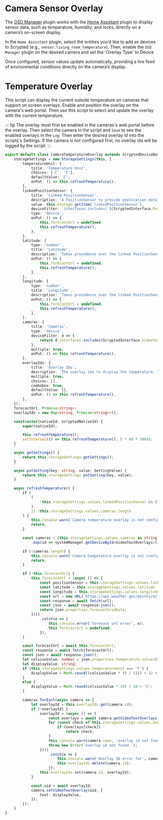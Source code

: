 # Camera Sensor Overlay

The [OSD Manager](https://github.com/apocaliss92/scrypted-osd-manager) plugin works with the [Home Assistant](https://github.com/scryptedapp/homeassistant) plugin to display sensor data, such as temperature, humidity, and locks, directly on a camera’s on-screen display.

In the `Home Assistant` plugin, select the entities you’d like to add as devices to Scrypted  (e.g., `sensor.living_room_temperature`). Then, enable the `OSD Manager` plugin on the desired camera and set the 'Overlay Type' to Device

Once configured, sensor values update automatically, providing a live feed of environmental conditions directly on the camera’s display.

# Temperature Overlay

This script can display the current outside temperature on cameras that support on screen overlays. Enable and position the overlay on the camera's web portal. Then use this script to select and update the overlay with the current temperature.

::: tip
The overlay must first be enabled in the cameras's web portal before the overlay. Then select the camera in the script and `Save` to see the enabled overlays in the `Log`. Then enter the desired overlay id into the scripts's Settings. If the camera is not configured first, no overlay ids will be logged by the script.
:::


```ts
export default class CameraTemperatureOverlay extends ScryptedDeviceBase implements Settings {
    storageSettings = new StorageSettings(this, {
        temperatureUnit: {
            title: 'Temperature Unit',
            choices: ['C', 'F'],
            defaultValue: 'C',
            onPut: () => this.refreshTemperature(),
        },
        linkedPositionSensor: {
            title: 'Linked PositionSensor',
            description: 'A PositionSensor to provide geolocation data.',
            value: this.storage.getItem('linkedPositionSensor'),
            deviceFilter: `interfaces.includes('${ScryptedInterface.PositionSensor}')`,
            type: 'device',
            onPut: () => {
                this.forecastUrl = undefined;
                this.refreshTemperature();
            },
        },
        latitude: {
            type: 'number',
            title: 'Latitude',
            description: 'Takes precedence over the linked PositionSensor.',
            onPut: () => {
                this.forecastUrl = undefined;
                this.refreshTemperature();
            },
        },
        longitude: {
            type: 'number',
            title: 'Longitude',
            description: 'Takes precedence over the linked PositionSensor.',
            onPut: () => {
                this.forecastUrl = undefined;
                this.refreshTemperature();
            },
        },
        cameras: {
            title: 'Cameras',
            type: 'device',
            deviceFilter: d => {
                return d.interfaces.includes(ScryptedInterface.VideoTextOverlays);
            },
            multiple: true,
            onPut: () => this.refreshTemperature(),
        },
        overlayIds: {
            title: 'Overlay IDs',
            description: 'The overlay ids to display the temperature. The camera overlays will be searched in order for a match. If there is no match, available overlay ids will be printed to the Log.',
            multiple: true,
            choices: [],
            combobox: true,
            defaultValue: [],
            onPut: () => this.refreshTemperature(),
        },
    });
    forecastUrl: Promise<string>;
    overlayIds = new Map<string, Promise<string>>();

    constructor(nativeId: ScryptedNativeId) {
        super(nativeId);

        this.refreshTemperature();
        setInterval(() => this.refreshTemperature(), 5 * 60 * 1000);
    }

    async getSettings() {
        return this.storageSettings.getSettings();
    }

    async putSetting(key: string, value: SettingValue) {
        return this.storageSettings.putSetting(key, value);
    }

    async refreshTemperature() {
        if (
            (
                !this.storageSettings.values.linkedPositionSensor && (!this.storageSettings.values.latitude || !this.storageSettings.values.longitude)
            )
            || !this.storageSettings.values.cameras.length
        ) {
            this.console.warn('Camera temperature overlay is not configured');
            return;
        }

        const cameras = (this.storageSettings.values.cameras as string[])
            .map(id => systemManager.getDeviceById<VideoTextOverlays>(id));

        if (!cameras.length) {
            this.console.warn('Camera temperature overlay is not configured with valid cameras');
            return;
        }

        if (!this.forecastUrl) {
            this.forecastUrl = (async () => {
                const positionSensor = this.storageSettings.values.linkedPositionSensor as ScryptedDevice & PositionSensor;
                const latitude = this.storageSettings.values.latitude || positionSensor.position.latitude;
                const longitude = this.storageSettings.values.longitude || positionSensor.position.longitude;
                const url = new URL(`https://api.weather.gov/points/${latitude},${longitude}`);
                const response = await fetch(url);
                const json = await response.json();
                return json.properties.forecastGridData;
            })()
                .catch(e => {
                    this.console.error('forecast url error', e);
                    this.forecastUrl = undefined;
                });
        }

        const forecastUrl = await this.forecastUrl;
        const response = await fetch(forecastUrl);
        const json = await response.json();
        let celsiusValue: number = json.properties.temperature.values[0].value;
        let displayValue: string;
        if (this.storageSettings.values.temperatureUnit === 'F') {
            displayValue = Math.round((celsiusValue * (9 / 5))) + 32 + 'F';
        }
        else {
            displayValue = Math.round(celsiusValue * 10) / 10 + 'C';
        }

        cameras.forEach(async camera => {
            let overlayId = this.overlayIds.get(camera.id);
            if (!overlayId) {
                overlayId = (async () => {
                    const overlays = await camera.getVideoTextOverlays();
                    for (const check of this.storageSettings.values.overlayIds) {
                        if (overlays[check])
                            return check;
                    }
                    this.console.warn(camera.name, 'overlay id not found. Available ids:', overlays);
                    throw new Error('overlay id not found.');
                })()
                    .catch(e => {
                        this.console.warn('Overlay ID error for', camera.name, e);
                        this.overlayIds.delete(camera.id);
                    });
                this.overlayIds.set(camera.id, overlayId);
            }

            const oid = await overlayId;
            camera.setVideoTextOverlay(oid, {
                text: displayValue,
            });
        });
    }
}
```
